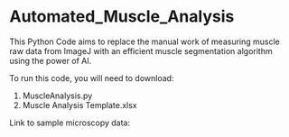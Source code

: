 # Automated_Muscle_Analysis

This Python Code aims to replace the manual work of measuring muscle raw data from ImageJ with an efficient muscle segmentation algorithm using the power of AI.

To run this code, you will need to download:
  1. MuscleAnalysis.py
  2. Muscle Analysis Template.xlsx

Link to sample microscopy data:
